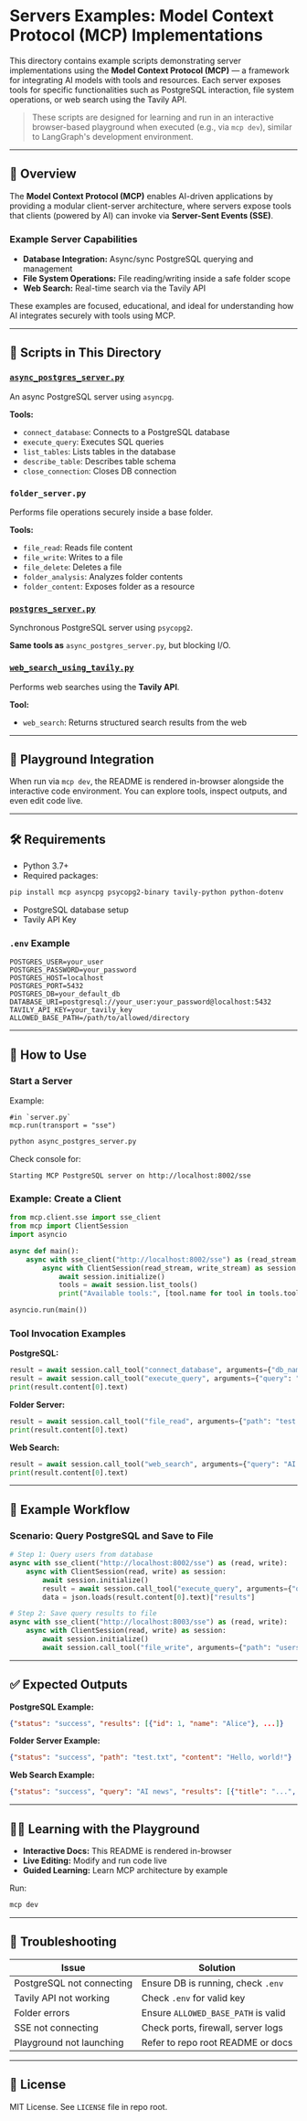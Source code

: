 # Servers Examples: Model Context Protocol (MCP) Implementations

This directory contains example scripts demonstrating server implementations using the **Model Context Protocol (MCP)** — a framework for integrating AI models with tools and resources. Each server exposes tools for specific functionalities such as PostgreSQL interaction, file system operations, or web search using the Tavily API.

> These scripts are designed for learning and run in an interactive browser-based playground when executed (e.g., via `mcp dev`), similar to LangGraph's development environment.

---

## 📘 Overview

The **Model Context Protocol (MCP)** enables AI-driven applications by providing a modular client-server architecture, where servers expose tools that clients (powered by AI) can invoke via **Server-Sent Events (SSE)**.

### Example Server Capabilities

- **Database Integration:** Async/sync PostgreSQL querying and management
- **File System Operations:** File reading/writing inside a safe folder scope
- **Web Search:** Real-time search via the Tavily API

These examples are focused, educational, and ideal for understanding how AI integrates securely with tools using MCP.

---

## 📂 Scripts in This Directory

### [`async_postgres_server.py`](async_postgres_server.py)
An async PostgreSQL server using `asyncpg`.

**Tools:**
- `connect_database`: Connects to a PostgreSQL database
- `execute_query`: Executes SQL queries
- `list_tables`: Lists tables in the database
- `describe_table`: Describes table schema
- `close_connection`: Closes DB connection

### `folder_server.py`
Performs file operations securely inside a base folder.

**Tools:**
- `file_read`: Reads file content
- `file_write`: Writes to a file
- `file_delete`: Deletes a file
- `folder_analysis`: Analyzes folder contents
- `folder_content`: Exposes folder as a resource

### [`postgres_server.py`](postgres_server.py)
Synchronous PostgreSQL server using `psycopg2`.

**Same tools as** `async_postgres_server.py`, but blocking I/O.

### [`web_search_using_tavily.py`](web_search_using_tavily.py)
Performs web searches using the **Tavily API**.

**Tool:**
- `web_search`: Returns structured search results from the web

---

## 🧪 Playground Integration

When run via `mcp dev`, the README is rendered in-browser alongside the interactive code environment. You can explore tools, inspect outputs, and even edit code live.

---

## 🛠 Requirements

- Python 3.7+
- Required packages:
```bash
pip install mcp asyncpg psycopg2-binary tavily-python python-dotenv
```

* PostgreSQL database setup
* Tavily API Key

### `.env` Example

```env
POSTGRES_USER=your_user
POSTGRES_PASSWORD=your_password
POSTGRES_HOST=localhost
POSTGRES_PORT=5432
POSTGRES_DB=your_default_db
DATABASE_URI=postgresql://your_user:your_password@localhost:5432
TAVILY_API_KEY=your_tavily_key
ALLOWED_BASE_PATH=/path/to/allowed/directory
```

---

## 🚀 How to Use

### Start a Server

Example:
```
#in `server.py`
mcp.run(transport = "sse")
```

```bash
python async_postgres_server.py
```

Check console for:

```
Starting MCP PostgreSQL server on http://localhost:8002/sse
```

### Example: Create a Client

```python
from mcp.client.sse import sse_client
from mcp import ClientSession
import asyncio

async def main():
    async with sse_client("http://localhost:8002/sse") as (read_stream, write_stream):
        async with ClientSession(read_stream, write_stream) as session:
            await session.initialize()
            tools = await session.list_tools()
            print("Available tools:", [tool.name for tool in tools.tools])

asyncio.run(main())
```

### Tool Invocation Examples

**PostgreSQL:**

```python
result = await session.call_tool("connect_database", arguments={"db_name": "mydb"})
result = await session.call_tool("execute_query", arguments={"query": "SELECT * FROM users", "params": []})
print(result.content[0].text)
```

**Folder Server:**

```python
result = await session.call_tool("file_read", arguments={"path": "test.txt"})
print(result.content[0].text)
```

**Web Search:**

```python
result = await session.call_tool("web_search", arguments={"query": "AI news"})
print(result.content[0].text)
```

---

## 🧠 Example Workflow

### Scenario: Query PostgreSQL and Save to File

```python
# Step 1: Query users from database
async with sse_client("http://localhost:8002/sse") as (read, write):
    async with ClientSession(read, write) as session:
        await session.initialize()
        result = await session.call_tool("execute_query", arguments={"query": "SELECT * FROM users", "params": []})
        data = json.loads(result.content[0].text)["results"]

# Step 2: Save query results to file
async with sse_client("http://localhost:8003/sse") as (read, write):
    async with ClientSession(read, write) as session:
        await session.initialize()
        await session.call_tool("file_write", arguments={"path": "users.json", "content": json.dumps(data)})
```

---

## ✅ Expected Outputs

**PostgreSQL Example:**

```json
{"status": "success", "results": [{"id": 1, "name": "Alice"}, ...]}
```

**Folder Server Example:**

```json
{"status": "success", "path": "test.txt", "content": "Hello, world!"}
```

**Web Search Example:**

```json
{"status": "success", "query": "AI news", "results": [{"title": "...", "url": "..."}]}
```

---

## 🧑‍💻 Learning with the Playground

* **Interactive Docs:** This README is rendered in-browser
* **Live Editing:** Modify and run code live
* **Guided Learning:** Learn MCP architecture by example

Run:

```bash
mcp dev
```

---

## 🧰 Troubleshooting

| Issue                     | Solution                            |
| ------------------------- | ----------------------------------- |
| PostgreSQL not connecting | Ensure DB is running, check `.env`  |
| Tavily API not working    | Check `.env` for valid key          |
| Folder errors             | Ensure `ALLOWED_BASE_PATH` is valid |
| SSE not connecting        | Check ports, firewall, server logs  |
| Playground not launching  | Refer to repo root README or docs   |

---

## 🪪 License

MIT License. See `LICENSE` file in repo root.

